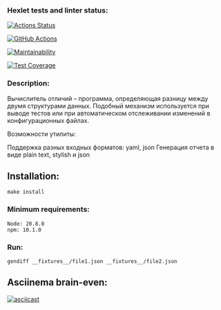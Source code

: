 ### Hexlet tests and linter status:
[![Actions Status](https://github.com/Iaroslava2001/frontend-project-46/actions/workflows/hexlet-check.yml/badge.svg)](https://github.com/Iaroslava2001/frontend-project-46/actions)

[![GitHub Actions](https://github.com/Iaroslava2001/frontend-project-46/actions/workflows/main.yml/badge.svg)](https://github.com/Iaroslava2001/frontend-project-46/actions/workflows/main.yml)

[![Maintainability](https://api.codeclimate.com/v1/badges/660310ccac0fc0932c72/maintainability)](https://codeclimate.com/github/Iaroslava2001/frontend-project-46/maintainability)

[![Test Coverage](https://api.codeclimate.com/v1/badges/660310ccac0fc0932c72/test_coverage)](https://codeclimate.com/github/Iaroslava2001/frontend-project-46/test_coverage)

### Description:

Вычислитель отличий – программа, определяющая разницу между двумя структурами данных. Подобный механизм используется при выводе тестов или при автоматическом отслеживании изменений в конфигурационных файлах.

Возможности утилиты:

Поддержка разных входных форматов: yaml, json
Генерация отчета в виде plain text, stylish и json

## Installation:
```
make install
```

### Minimum requirements:
```
Node: 20.8.0
npm: 10.1.0
```

### Run:
```
gendiff __fixtures__/file1.json __fixtures__/file2.json
```

## Asciinema brain-even:

[![asciicast](https://asciinema.org/a/uhCRHtJHku0wuMNIKCtVO85UT.svg)](https://asciinema.org/a/uhCRHtJHku0wuMNIKCtVO85UT)